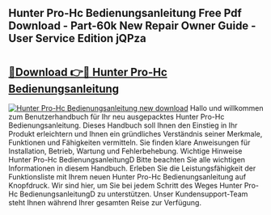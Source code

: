 ## Hunter Pro-Hc Bedienungsanleitung Free Pdf Download - Part-60k New Repair Owner Guide - User Service Edition jQPza

# <h2><a href="http://df4a68f.blite.top/?on=Hunter+Pro-Hc+Bedienungsanleitung">🔗Download 👉🔴 Hunter Pro-Hc Bedienungsanleitung</a></h2>

[![Hunter Pro-Hc Bedienungsanleitung new download](https://i.imgur.com/lujVjoI.png)](http://df4a68f.blite.top/?on=Hunter+Pro-Hc+Bedienungsanleitung)
Hallo und willkommen zum Benutzerhandbuch für Ihr neu ausgepacktes Hunter Pro-Hc Bedienungsanleitung. Dieses Handbuch soll Ihnen den Einstieg in Ihr Produkt erleichtern und Ihnen ein gründliches Verständnis seiner Merkmale, Funktionen und Fähigkeiten vermitteln. Sie finden klare Anweisungen für Installation, Betrieb, Wartung und Fehlerbehebung. Wichtige Hinweise Hunter Pro-Hc BedienungsanleitungD Bitte beachten Sie alle wichtigen Informationen in diesem Handbuch. Erleben Sie die Leistungsfähigkeit der Funktionsliste mit Ihrem neuen Hunter Pro-Hc Bedienungsanleitung auf Knopfdruck. Wir sind hier, um Sie bei jedem Schritt des Weges Hunter Pro-Hc BedienungsanleitungD zu unterstützen. Unser Kundensupport-Team steht Ihnen während Ihrer gesamten Reise zur Verfügung.
